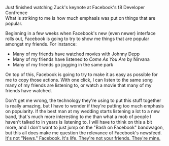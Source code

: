 Just finished watching Zuck's keynote at Facebook's f8 Developer Confrence    
What is striking to me is how much emphasis was put on things that are popular.

Beginning in a few weeks when Facebook's new (even newer) interface rolls out, Facebook is going to try to show me things that are popular amongst my friends. For instance:
 * Many of my friends have watched movies with Johnny Depp
 * Many of my friends have listened to *Come As You Are* by Nirvana
 * Many of my friends go jogging in the same park

On top of this, Facebook is going to try to make it as easy as possible for me to copy those actions. With one click, I can listen to the same song many of my friends are listening to, or watch a movie that many of my friends have watched.

Don't get me wrong, the technology they're using to put this stuff together is really amazing, but I have to wonder if they're putting too much emphasis on popularity.
If the best man at my wedding starts listening a lot to a new band, that's much more interesting to me than what a mob of people I haven't talked to in years is listening to.
I will have to think on this a bit more, and I don't want to just jump on the "Bash on Facebook" bandwagon, but this all does make me question the relevance of Facebook's newsfeed.
[It's not "News," Facebook. It's life. They're not your friends. They're mine.](http://news.cnet.com/8301-31322_3-20109699-256/facebook-netflix-and-the-art-of-blowing-the-lead/)
